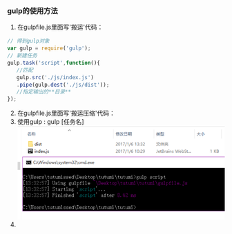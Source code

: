 ### gulp的使用方法
1. 在gulpfile.js里面写'搬运'代码： 
```javascript
// 得到gulp对象
var gulp = require('gulp');
// 新建任务
gulp.task('script',function(){
   //匹配
   gulp.src('./js/index.js')
   .pipe(gulp.dest('./js/dist'));
   //指定输出的**目录**   
});
```
2. 在gulpfile.js里面写'搬运压缩'代码：
2. 使用gulp : gulp [任务名]
![](/assets/gulp命令执行.png)
3. 